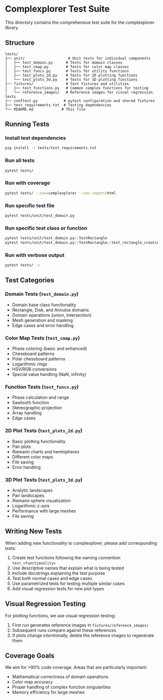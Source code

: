 # Complexplorer Test Suite

This directory contains the comprehensive test suite for the complexplorer library.

## Structure

```
tests/
├── unit/                    # Unit tests for individual components
│   ├── test_domain.py      # Tests for domain classes
│   ├── test_cmap.py        # Tests for color map classes
│   ├── test_funcs.py       # Tests for utility functions
│   ├── test_plots_2d.py    # Tests for 2D plotting functions
│   └── test_plots_3d.py    # Tests for 3D plotting functions
├── fixtures/               # Test fixtures and utilities
│   ├── test_functions.py   # Common complex functions for testing
│   └── reference_images/   # Reference images for visual regression tests
├── conftest.py            # pytest configuration and shared fixtures
├── test_requirements.txt  # Testing dependencies
└── README.md             # This file
```

## Running Tests

### Install test dependencies

```bash
pip install -r tests/test_requirements.txt
```

### Run all tests

```bash
pytest tests/
```

### Run with coverage

```bash
pytest tests/ --cov=complexplorer --cov-report=html
```

### Run specific test file

```bash
pytest tests/unit/test_domain.py
```

### Run specific test class or function

```bash
pytest tests/unit/test_domain.py::TestRectangle
pytest tests/unit/test_domain.py::TestRectangle::test_rectangle_creation
```

### Run with verbose output

```bash
pytest tests/ -v
```

## Test Categories

### Domain Tests (`test_domain.py`)
- Domain base class functionality
- Rectangle, Disk, and Annulus domains
- Domain operations (union, intersection)
- Mesh generation and masking
- Edge cases and error handling

### Color Map Tests (`test_cmap.py`)
- Phase coloring (basic and enhanced)
- Chessboard patterns
- Polar chessboard patterns
- Logarithmic rings
- HSV/RGB conversions
- Special value handling (NaN, infinity)

### Function Tests (`test_funcs.py`)
- Phase calculation and range
- Sawtooth function
- Stereographic projection
- Array handling
- Edge cases

### 2D Plot Tests (`test_plots_2d.py`)
- Basic plotting functionality
- Pair plots
- Riemann charts and hemispheres
- Different color maps
- File saving
- Error handling

### 3D Plot Tests (`test_plots_3d.py`)
- Analytic landscapes
- Pair landscapes
- Riemann sphere visualization
- Logarithmic z-axis
- Performance with large meshes
- File saving

## Writing New Tests

When adding new functionality to complexplorer, please add corresponding tests:

1. Create test functions following the naming convention `test_<functionality>`
2. Use descriptive names that explain what is being tested
3. Include docstrings explaining the test purpose
4. Test both normal cases and edge cases
5. Use parametrized tests for testing multiple similar cases
6. Add visual regression tests for new plot types

## Visual Regression Testing

For plotting functions, we use visual regression testing:

1. First run generates reference images in `fixtures/reference_images/`
2. Subsequent runs compare against these references
3. If plots change intentionally, delete the reference images to regenerate them

## Coverage Goals

We aim for >90% code coverage. Areas that are particularly important:
- Mathematical correctness of domain operations
- Color map accuracy
- Proper handling of complex function singularities
- Memory efficiency for large meshes